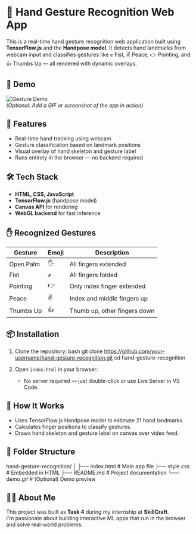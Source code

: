 # 🤖 Hand Gesture Recognition Web App

This is a real-time hand gesture recognition web application built using **TensorFlow.js** and the **Handpose model**. It detects hand landmarks from webcam input and classifies gestures like ✊ Fist, ✌ Peace, 👉 Pointing, and 👍 Thumbs Up — all rendered with dynamic overlays.

## 📸 Demo

![Gesture Demo](demo.gif)  
*(Optional: Add a GIF or screenshot of the app in action)*

## 🚀 Features

- Real-time hand tracking using webcam
- Gesture classification based on landmark positions
- Visual overlay of hand skeleton and gesture label
- Runs entirely in the browser — no backend required

## 🛠 Tech Stack

- **HTML, CSS, JavaScript**
- **TensorFlow.js** (handpose model)
- **Canvas API** for rendering
- **WebGL backend** for fast inference

## ✋ Recognized Gestures

| Gesture       | Emoji | Description                    |
|---------------|-------|--------------------------------|
| Open Palm     | 🖐    | All fingers extended           |
| Fist          | ✊    | All fingers folded             |
| Pointing      | 👉    | Only index finger extended     |
| Peace         | ✌    | Index and middle fingers up    |
| Thumbs Up     | 👍    | Thumb up, other fingers down   |

## 📦 Installation

1. Clone the repository:
   bash
   git clone https://github.com/your-username/hand-gesture-recognition.git
   cd hand-gesture-recognition
   

2. Open `index.html` in your browser:
   - No server required — just double-click or use Live Server in VS Code.

## 🧠 How It Works

- Uses TensorFlow.js Handpose model to estimate 21 hand landmarks.
- Calculates finger positions to classify gestures.
- Draws hand skeleton and gesture label on canvas over video feed.

## 📁 Folder Structure


hand-gesture-recognition/
│
├── index.html          # Main app file
├── style.css           # Embedded in HTML
├── README.md           # Project documentation
└── demo.gif            # (Optional) Demo preview


## 🙋‍♀ About Me

This project was built as **Task 4** during my internship at **SkillCraft**.  
I'm passionate about building interactive ML apps that run in the browser and solve real-world problems.
